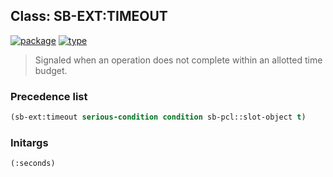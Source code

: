 ## Class: SB-EXT:TIMEOUT
[![package](https://img.shields.io/badge/Package-SB--EXT-5f9ea0.svg?style=social&colorA=999999)](../) [![type](https://img.shields.io/badge/Type-Class-5f9ea0.svg?style=social&colorA=999999)](../#class) 

> Signaled when an operation does not complete within an allotted time budget.

### Precedence list
```cl
(sb-ext:timeout serious-condition condition sb-pcl::slot-object t)
```
### Initargs
```cl
(:seconds)
```
